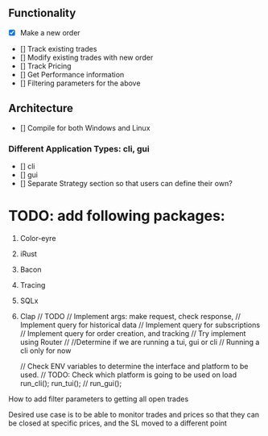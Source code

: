## Functionality
- [x] Make a new order
- [] Track existing trades
- [] Modify existing trades with new order
- [] Track Pricing
- [] Get Performance information
- [] Filtering parameters for the above

## Architecture
- [] Compile for both Windows and Linux
### Different Application Types: cli, gui
- [] cli
- [] gui
- [] Separate Strategy section so that users can define their own?


# TODO:  add following packages:
1. Color-eyre
2. iRust
3. Bacon
4. Tracing
5. SQLx
6. Clap
    // TODO
    // Implement args: make request, check response,
    // Implement query for historical data
    // Implement query for subscriptions
    // Implement query for order creation, and tracking
    // Try implement using Router
    //
    //Determine if we are running a tui, gui or cli
    // Running a cli only for now

    // Check ENV variables to determine the interface and platform to be used.
    // TODO: Check which platform is going to be used on load
    run_cli();
    run_tui();
    // run_gui();


  How to add filter parameters to getting all open trades

  Desired use case is to be able to monitor trades and prices so that they can be closed at specific prices, and the SL moved to a different point


